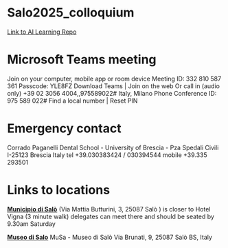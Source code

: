 # Salo2025_colloquium

[Link to AI Learning Repo](https://github.com/bresciacolloquium/bresciacolloquium_ai_hub)

# Microsoft Teams meeting
Join on your computer, mobile app or room device
Meeting ID: 332 810 587 361
Passcode: YLE8FZ
Download Teams | Join on the web
Or call in (audio only)
+39 02 3056 4004,,975589022# Italy, Milano
Phone Conference ID: 975 589 022#
Find a local number | Reset PIN

# Emergency contact
Corrado Paganelli
Dental School - University of Brescia - Pza Spedali Civili
I-25123 Brescia Italy
tel +39.030383424 / 030394544
mobile +39.335 293501

# Links to locations

[**Municipio di Salò**](https://maps.app.goo.gl/x9jYHByVeU2F7qpg6)
(Via Mattia Butturini, 3, 25087 Salò ) is closer to Hotel Vigna (3 minute
walk) delegates can meet there and should be seated by 9.30am Saturday

[**Museo di Salo**](https://maps.app.goo.gl/i5eqxzbkqkShGoCS6)
MuSa - Museo di Salò
Via Brunati, 9, 25087 Salò BS, Italy
